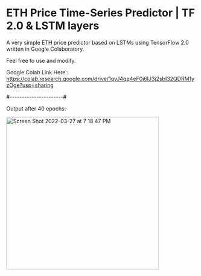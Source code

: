 # ETH Price Time-Series Predictor | TF 2.0 & LSTM layers

A very simple ETH price predictor based on LSTMs using TensorFlow 2.0 written in Google Colaboratory.

Feel free to use and modify.

Google Colab Link Here : https://colab.research.google.com/drive/1qvJ4qq4eF0j6IJ3j2sbI32QDRM1yzOge?usp=sharing

#----------------------#

Output after 40 epochs: 

<img width="404" alt="Screen Shot 2022-03-27 at 7 18 47 PM" src="https://user-images.githubusercontent.com/85031672/160305516-a08daac6-5aaf-4ba9-b3ae-20f311fafddf.png">
